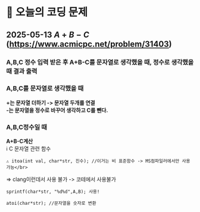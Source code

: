 # 🥹 오늘의 코딩 문제

## 2025-05-13 $A+B-C$ (https://www.acmicpc.net/problem/31403)

### A,B,C 정수 입력 받은 후 A+B-C를 문자열로 생각했을 때, 정수로 생각했을 때 결과 출력
### A,B,C를 문자열로 생각했을 때
  **+는 문자열 더하기 -> 문자열 두개를 연결</br>
  -는 문자열을 정수로 바꾸어 생각하고 C를 뺀다.**
### A,B,C정수일 때
  **A+B-C계산**</br>
ℹ️ C 문자열 관련 함수</br>
```
⚠️ itoa(int val, char*str, 진수); //이거는 비 표준함수 -> MS컴파일러에서만 사용가능</br>
```
=> clang이런데서 사용 불가 -> 코테에서 사용불가</br>
```
sprintf(char*str, "%d%d",A,B); 사용!
```
```
atoi(char*str); //문자열을 숫자로 변환
```
